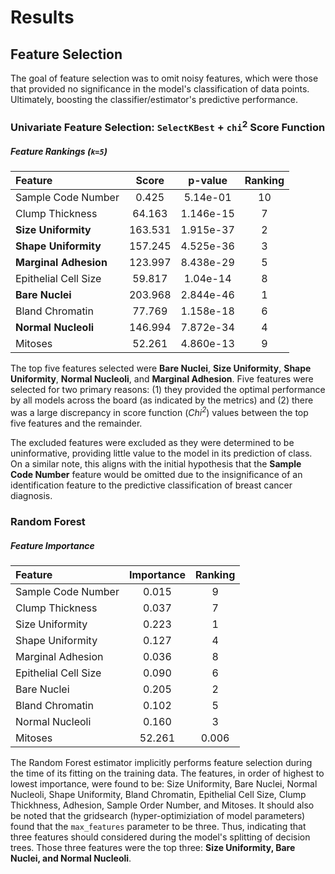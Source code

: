 # Results
## Feature Selection
The goal of feature selection was to omit noisy features, which were those that provided no significance 
in the model's classification of data points. Ultimately, boosting the classifier/estimator's predictive performance. 

### Univariate Feature Selection: `SelectKBest` + `chi`<sup>2</sup> Score Function 
##### Feature Rankings (`k=5`)
Feature | Score | p-value | Ranking |
:-- | :--: | :--: | :--: |
Sample Code Number | 0.425  | 5.14e-01 | 10 |
Clump Thickness  | 64.163 | 1.146e-15 | 7 | 
**Size Uniformity**  | 163.531 | 1.915e-37 | 2 |
**Shape Uniformity** | 157.245 | 4.525e-36 | 3 |
**Marginal Adhesion** | 123.997 | 8.438e-29 | 5 |
Epithelial Cell Size | 59.817 | 1.04e-14 | 8 |
**Bare Nuclei** | 203.968 | 2.844e-46 | 1 |
Bland Chromatin | 77.769 | 1.158e-18 | 6 |
**Normal Nucleoli** | 146.994 | 7.872e-34 | 4 |
Mitoses | 52.261 | 4.860e-13 | 9 |

The top five features selected were **Bare Nuclei**, **Size Uniformity**, **Shape Uniformity**, **Normal Nucleoli**, and
**Marginal Adhesion**. Five features were selected for two primary reasons: (1) they provided the optimal performance by 
all models across the board (as indicated by the metrics) and (2) there was a large discrepancy in score function 
(*Chi<sup>2</sup>*) values between the top five features and the remainder. 

The excluded features were excluded as they were determined to be uninformative, providing little value to the model in 
its prediction of class. On a similar note, this aligns with the initial hypothesis that the **Sample Code Number** 
feature would be omitted due to the insignificance of an identification feature to the predictive classification of 
breast cancer diagnosis.

### Random Forest
##### Feature Importance
Feature | Importance | Ranking |
:-- | :--: | :--: |
Sample Code Number | 0.015 | 9 |
Clump Thickness  | 0.037 | 7 | 
Size Uniformity  | 0.223 | 1 |
Shape Uniformity | 0.127 | 4 |
Marginal Adhesion | 0.036 | 8 |
Epithelial Cell Size | 0.090 | 6 |
Bare Nuclei | 0.205 | 2 |
Bland Chromatin | 0.102 | 5 |
Normal Nucleoli | 0.160 | 3 |
Mitoses | 52.261 | 0.006 | 10 |

The Random Forest estimator implicitly performs feature selection during the time of its fitting on the training data. 
The features, in order of highest to lowest importance, were found to be: Size Uniformity, Bare Nuclei, Normal Nucleoli, 
Shape Uniformity, Bland Chromatin, Epithelial Cell Size, Clump Thickhness, Adhesion, Sample Order Number, and Mitoses.
It should also be noted that the gridsearch (hyper-optimiziation of model parameters) found that the `max_features` parameter
to be three. Thus, indicating that three features should considered during the model's splitting of decision trees. Those
three features were the top three: **Size Uniformity, Bare Nuclei, and Normal Nucleoli**.


